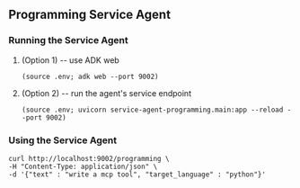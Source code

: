 ## Programming Service Agent

### Running the Service Agent
1.  (Option 1) -- use ADK web
    ```
    (source .env; adk web --port 9002)
    ```
1.  (Option 2) -- run the agent's service endpoint
    ```
    (source .env; uvicorn service-agent-programming.main:app --reload --port 9002)
    ```

### Using the Service Agent

```
curl http://localhost:9002/programming \
-H "Content-Type: application/json" \
-d '{"text" : "write a mcp tool", "target_language" : "python"}' 
```
